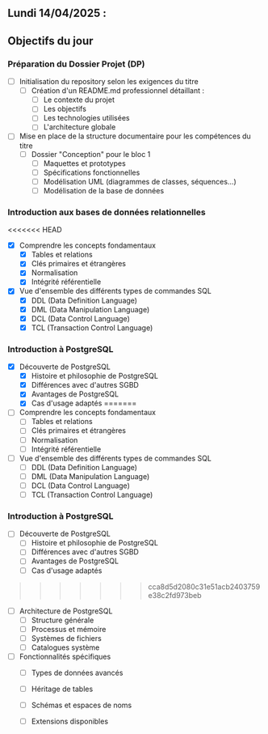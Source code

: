 ## Lundi 14/04/2025 :

## Objectifs du jour

### Préparation du Dossier Projet (DP)

- [ ] Initialisation du repository selon les exigences du titre
  - [ ] Création d'un README.md professionnel détaillant :
    - [ ] Le contexte du projet
    - [ ] Les objectifs
    - [ ] Les technologies utilisées
    - [ ] L'architecture globale

- [ ] Mise en place de la structure documentaire pour les compétences du titre
  - [ ] Dossier "Conception" pour le bloc 1
    - [ ] Maquettes et prototypes
    - [ ] Spécifications fonctionnelles
    - [ ] Modélisation UML (diagrammes de classes, séquences...)
    - [ ] Modélisation de la base de données

### Introduction aux bases de données relationnelles

<<<<<<< HEAD
- [x] Comprendre les concepts fondamentaux
  - [x] Tables et relations
  - [x] Clés primaires et étrangères
  - [x] Normalisation
  - [x] Intégrité référentielle
  
- [x] Vue d'ensemble des différents types de commandes SQL
  - [x] DDL (Data Definition Language)
  - [x] DML (Data Manipulation Language)
  - [x] DCL (Data Control Language)
  - [x] TCL (Transaction Control Language)

### Introduction à PostgreSQL

- [x] Découverte de PostgreSQL
  - [x] Histoire et philosophie de PostgreSQL
  - [x] Différences avec d'autres SGBD
  - [x] Avantages de PostgreSQL
  - [x] Cas d'usage adaptés
=======
- [ ] Comprendre les concepts fondamentaux
  - [ ] Tables et relations
  - [ ] Clés primaires et étrangères
  - [ ] Normalisation
  - [ ] Intégrité référentielle
  
- [ ] Vue d'ensemble des différents types de commandes SQL
  - [ ] DDL (Data Definition Language)
  - [ ] DML (Data Manipulation Language)
  - [ ] DCL (Data Control Language)
  - [ ] TCL (Transaction Control Language)

### Introduction à PostgreSQL

- [ ] Découverte de PostgreSQL
  - [ ] Histoire et philosophie de PostgreSQL
  - [ ] Différences avec d'autres SGBD
  - [ ] Avantages de PostgreSQL
  - [ ] Cas d'usage adaptés
>>>>>>> cca8d5d2080c31e51acb2403759e38c2fd973beb

- [ ] Architecture de PostgreSQL
  - [ ] Structure générale
  - [ ] Processus et mémoire
  - [ ] Systèmes de fichiers
  - [ ] Catalogues système

- [ ] Fonctionnalités spécifiques
  - [ ] Types de données avancés
  - [ ] Héritage de tables
  - [ ] Schémas et espaces de noms
  - [ ] Extensions disponibles





